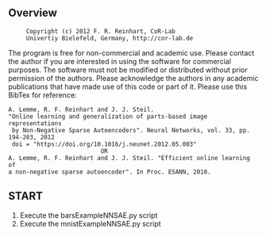 ## Overview
         Copyright (c) 2012 F. R. Reinhart, CoR-Lab
         Univertiy Bielefeld, Germany, http://cor-lab.de

 The program is free for non-commercial and academic use. Please contact the
 author if you are interested in using the software for commercial purposes.
 The software must not be modified or distributed without prior permission
 of the authors. Please acknowledge the authors in any academic publications
 that have made use of this code or part of it. Please use this BibTex for
reference:


    A. Lemme, R. F. Reinhart and J. J. Steil.
    "Online learning and generalization of parts-based image representations
     by Non-Negative Sparse Autoencoders". Neural Networks, vol. 33, pp. 194-203, 2012
     doi = "https://doi.org/10.1016/j.neunet.2012.05.003"
                              OR
    A. Lemme, R. F. Reinhart and J. J. Steil. "Efficient online learning of
    a non-negative sparse autoencoder". In Proc. ESANN, 2010.


## START
1. Execute the barsExampleNNSAE.py script
1. Execute the mnistExampleNNSAE.py script

